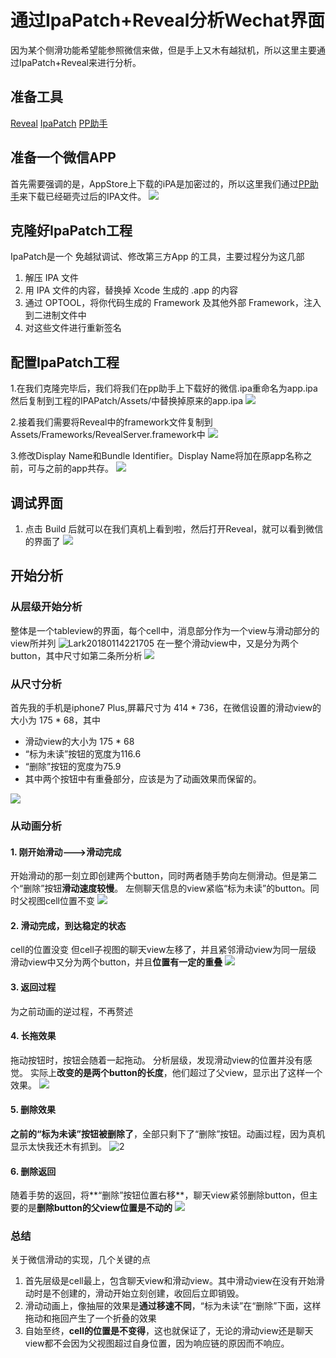 # 通过IpaPatch+Reveal分析Wechat界面
因为某个侧滑功能希望能参照微信来做，但是手上又木有越狱机，所以这里主要通过IpaPatch+Reveal来进行分析。
## 准备工具
[Reveal](https://revealapp.com)
[IpaPatch](https://github.com/Naituw/IPAPatch)
[PP助手](https://www.25pp.com)

## 准备一个微信APP
首先需要强调的是，AppStore上下载的iPA是加密过的，所以这里我们通过[PP助手](https://www.25pp.com)来下载已经砸壳过后的IPA文件。
![](https://img.wxz.name/15159380872900.jpg)

## 克隆好IpaPatch工程
IpaPatch是一个 免越狱调试、修改第三方App 的工具，主要过程分为这几部
1. 解压 IPA 文件
2. 用 IPA 文件的内容，替换掉 Xcode 生成的 .app 的内容
3. 通过 OPTOOL，将你代码生成的 Framework 及其他外部 Framework，注入到二进制文件中
4. 对这些文件进行重新签名 

## 配置IpaPatch工程
1.在我们克隆完毕后，我们将我们在pp助手上下载好的微信.ipa重命名为app.ipa然后复制到工程的IPAPatch/Assets/中替换掉原来的app.ipa
![](https://img.wxz.name/15159382651784.jpg)

2.接着我们需要将Reveal中的framework文件复制到Assets/Frameworks/RevealServer.framework中
![](https://img.wxz.name/15159384937355.jpg)

3.修改Display Name和Bundle Identifier。Display Name将加在原app名称之前，可与之前的app共存。
![](https://img.wxz.name/15159385259266.jpg)

## 调试界面
1. 点击 Build 后就可以在我们真机上看到啦，然后打开Reveal，就可以看到微信的界面了
    ![](https://img.wxz.name/15159387058492.jpg)

## 开始分析
### 从层级开始分析
整体是一个tableview的界面，每个cell中，消息部分作为一个view与滑动部分的view所并列
![Lark20180114221705](https://img.wxz.name/Lark20180114221705.png)
在一整个滑动view中，又是分为两个button，其中尺寸如第二条所分析
![](https://img.wxz.name/15159396834913.jpg)


### 从尺寸分析
首先我的手机是iphone7 Plus,屏幕尺寸为 414 * 736，在微信设置的滑动view的大小为 175 * 68，其中

* 滑动view的大小为 175 * 68
* “标为未读”按钮的宽度为116.6
* “删除”按钮的宽度为75.9
* 其中两个按钮中有重叠部分，应该是为了动画效果而保留的。

![](https://img.wxz.name/15159392238970.jpg)




### 从动画分析
#### 1. 刚开始滑动--->滑动完成
   开始滑动的那一刻立即创建两个button，同时两者随手势向左侧滑动。但是第二个“删除”按钮**滑动速度较慢**。
   左侧聊天信息的view紧临“标为未读”的button。同时父视图cell位置不变
 ![](https://img.wxz.name/15159398498752.jpg)

#### 2. 滑动完成，到达稳定的状态

cell的位置没变
但cell子视图的聊天view左移了，并且紧邻滑动view为同一层级
滑动view中又分为两个button，并且**位置有一定的重叠**
![](https://img.wxz.name/15159402686411.jpg)


#### 3. 返回过程
   为之前动画的逆过程，不再赘述
   
#### 4. 长拖效果
  拖动按钮时，按钮会随着一起拖动。
  分析层级，发现滑动view的位置并没有感觉。
  实际上**改变的是两个button的长度**，他们超过了父view，显示出了这样一个效果。
![](https://img.wxz.name/15159405300287.jpg)

#### 5. 删除效果
  **之前的“标为未读”按钮被删除了**，全部只剩下了“删除”按钮。动画过程，因为真机显示太快我还木有抓到。
![2](https://img.wxz.name/2.png)

#### 6. 删除返回
  随着手势的返回，将**“删除”按钮位置右移**，聊天view紧邻删除button，但主要的是**删除button的父view位置是不动的**
![](https://img.wxz.name/15159410586968.jpg)

### 总结
关于微信滑动的实现，几个关键的点
1. 首先层级是cell最上，包含聊天view和滑动view。其中滑动view在没有开始滑动时是不创建的，滑动开始立刻创建，收回后立即销毁。
2. 滑动动画上，像抽屉的效果是**通过移速不同**，“标为未读”在“删除”下面，这样拖动和拖回产生了一个折叠的效果
3. 自始至终，**cell的位置是不变得**，这也就保证了，无论的滑动view还是聊天view都不会因为父视图超过自身位置，因为响应链的原因而不响应。

    
      


